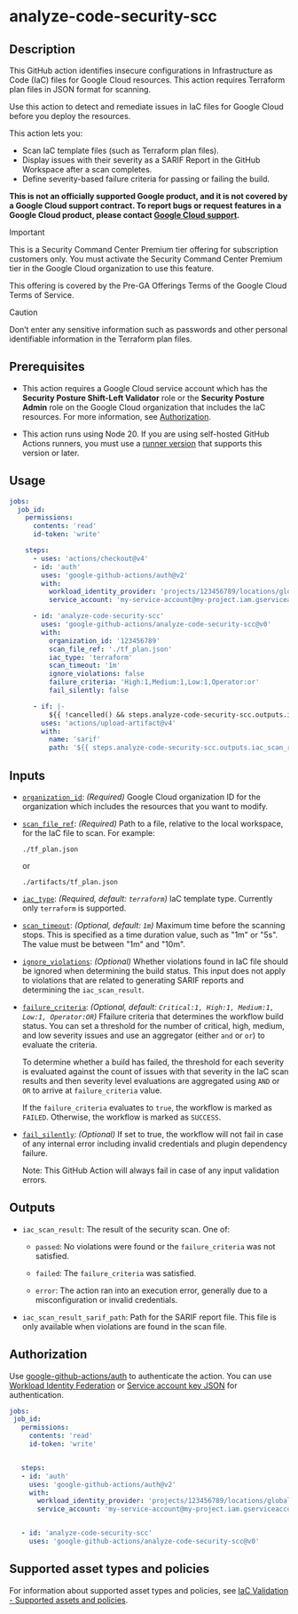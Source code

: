 # analyze-code-security-scc


## Description


This GitHub action identifies insecure configurations in Infrastructure as Code (IaC) files for Google Cloud resources. This action requires Terraform plan files in JSON format for scanning.


Use this action to detect and remediate issues in IaC files for Google Cloud before you deploy the resources.


This action lets you:
- Scan IaC template files (such as Terraform plan files).
- Display issues with their severity as a SARIF Report in the GitHub Workspace after a scan completes.
- Define severity-based failure criteria for passing or failing the build.

**This is not an officially supported Google product, and it is not covered by a
Google Cloud support contract. To report bugs or request features in a Google
Cloud product, please contact [Google Cloud
support](https://cloud.google.com/support).**

> [!IMPORTANT]
> This is a Security Command Center Premium tier offering for subscription customers only. You must activate the Security Command Center Premium tier in the Google Cloud organization to use this feature.
>
> This offering is covered by the Pre-GA Offerings Terms of the Google Cloud Terms of Service.

> [!CAUTION]
> Don’t enter any sensitive information such as passwords and other personal identifiable information in the Terraform plan files.

## Prerequisites


* This action requires a Google Cloud service account which has the **Security Posture Shift-Left Validator** role or the **Security Posture Admin** role on the Google Cloud organization that includes the IaC resources. For more information, see [Authorization](#authorization).


* This action runs using Node 20. If you are using self-hosted GitHub Actions
  runners, you must use a [runner
  version](https://github.com/actions/virtual-environments) that supports this
  version or later.


## Usage


```yaml
jobs:
  job_id:
    permissions:
      contents: 'read'
      id-token: 'write'

    steps:
      - uses: 'actions/checkout@v4'
      - id: 'auth'
        uses: 'google-github-actions/auth@v2'
        with:
          workload_identity_provider: 'projects/123456789/locations/global/workloadIdentityPools/my-pool/providers/my-provider'
          service_account: 'my-service-account@my-project.iam.gserviceaccount.com'

      - id: 'analyze-code-security-scc'
        uses: 'google-github-actions/analyze-code-security-scc@v0'
        with:
          organization_id: '123456789'
          scan_file_ref: './tf_plan.json'
          iac_type: 'terraform'
          scan_timeout: '1m'
          ignore_violations: false
          failure_criteria: 'High:1,Medium:1,Low:1,Operator:or'
          fail_silently: false

      - if: |-
          ${{ !cancelled() && steps.analyze-code-security-scc.outputs.iac_scan_result_sarif_path != '' }}
        uses: 'actions/upload-artifact@v4'
        with:
          name: 'sarif'
          path: '${{ steps.analyze-code-security-scc.outputs.iac_scan_result_sarif_path }}'
```




## Inputs

<!-- BEGIN_AUTOGEN_INPUTS -->

-   <a name="organization_id"></a><a href="#user-content-organization_id"><code>organization_id</code></a>: _(Required)_ Google Cloud organization ID for the organization which includes the
    resources that you want to modify.

-   <a name="scan_file_ref"></a><a href="#user-content-scan_file_ref"><code>scan_file_ref</code></a>: _(Required)_ Path to a file, relative to the local workspace, for the IaC file to scan.
    For example:

        ./tf_plan.json

    or

        ./artifacts/tf_plan.json

-   <a name="iac_type"></a><a href="#user-content-iac_type"><code>iac_type</code></a>: _(Required, default: `terraform`)_ IaC template type. Currently only `terraform` is supported.

-   <a name="scan_timeout"></a><a href="#user-content-scan_timeout"><code>scan_timeout</code></a>: _(Optional, default: `1m`)_ Maximum time before the scanning stops. This is specified as a time
    duration value, such as "1m" or "5s". The value must be between "1m" and
    "10m".

-   <a name="ignore_violations"></a><a href="#user-content-ignore_violations"><code>ignore_violations</code></a>: _(Optional)_ Whether violations found in IaC file should be ignored when determining
    the build status. This input does not apply to violations that are related
    to generating SARIF reports and determining the `iac_scan_result`.

-   <a name="failure_criteria"></a><a href="#user-content-failure_criteria"><code>failure_criteria</code></a>: _(Optional, default: `Critical:1, High:1, Medium:1, Low:1, Operator:OR`)_ Ffailure criteria that determines the workflow build status. You can set a
    threshold for the number of critical, high, medium, and low severity
    issues and use an aggregator (either `and` or `or`) to evaluate the
    criteria.

    To determine whether a build has failed, the threshold for each severity
    is evaluated against the count of issues with that severity in the IaC
    scan results and then severity level evaluations are aggregated using
    `AND` or `OR` to arrive at `failure_criteria` value.

    If the `failure_criteria` evaluates to `true`, the workflow is marked as
    `FAILED`. Otherwise, the workflow is marked as `SUCCESS`.

-   <a name="fail_silently"></a><a href="#user-content-fail_silently"><code>fail_silently</code></a>: _(Optional)_ If set to true, the workflow will not fail in case of any internal error
    including invalid credentials and plugin dependency failure.

    Note: This GitHub Action will always fail in case of any input validation
    errors.


<!-- END_AUTOGEN_INPUTS -->


## Outputs

<!-- BEGIN_AUTOGEN_OUTPUTS -->

-   `iac_scan_result`: The result of the security scan. One of:

    - `passed`: No violations were found or the `failure_criteria` was not
    satisfied.

    - `failed`: The `failure_criteria` was satisfied.

    - `error`: The action ran into an execution error, generally due to a
    misconfiguration or invalid credentials.

-   `iac_scan_result_sarif_path`: Path for the SARIF report file. This file is only available when
    violations are found in the scan file.


<!-- END_AUTOGEN_OUTPUTS -->

## Authorization


Use [google-github-actions/auth](https://github.com/google-github-actions/auth)
to authenticate the action. You can use [Workload Identity Federation][wif] or
[Service account key JSON][sa] for authentication.


```yaml
jobs:
 job_id:
   permissions:
     contents: 'read'
     id-token: 'write'


   steps:
   - id: 'auth'
     uses: 'google-github-actions/auth@v2'
     with:
       workload_identity_provider: 'projects/123456789/locations/global/workloadIdentityPools/my-pool/providers/my-provider'
       service_account: 'my-service-account@my-project.iam.gserviceaccount.com'


   - id: 'analyze-code-security-scc'
     uses: 'google-github-actions/analyze-code-security-scc@v0'
```


## Supported asset types and policies


For information about supported asset types and policies, see [IaC Validation - Supported assets and policies](https://www.gstatic.com/cloud_security_posture/iac_validation_supported_assets_and_policies.pdf).


[sa]: https://cloud.google.com/iam/docs/creating-managing-service-accounts
[wif]: https://cloud.google.com/iam/docs/workload-identity-federation
